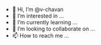 - 👋 Hi, I’m @v-chavan
- 👀 I’m interested in ...
- 🌱 I’m currently learning ...
- 💞️ I’m looking to collaborate on ...
- 📫 How to reach me ...

<!---
v-chavan/v-chavan is a ✨ special ✨ repository because its `README.md` (this file) appears on your GitHub profile.
You can click the Preview link to take a look at your changes.
--->
